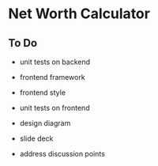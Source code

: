 # Net Worth Calculator

## To Do

- unit tests on backend

- frontend framework

- frontend style

- unit tests on frontend

- design diagram

- slide deck

- address discussion points
